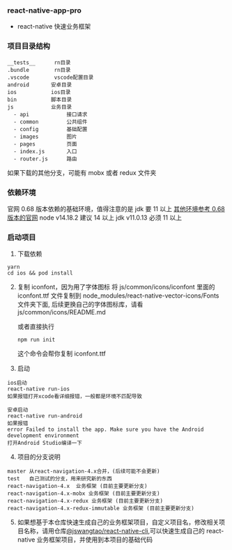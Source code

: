 <!--
 * @Author: wangtao
 * @Date: 2022-04-12 17:33:47
 * @LastEditors: 汪滔
 * @LastEditTime: 2022-05-06 18:09:23
 * @Description: file content
-->

### react-native-app-pro

- react-native 快速业务框架

### 项目目录结构

```
__tests__      rn目录
.bundle        rn目录
.vscode        vscode配置目录
android       安卓目录
ios           ios目录
bin           脚本目录
js            业务目录
  - api            接口请求
  - common         公共组件
  - config         基础配置
  - images         图片
  - pages          页面
  - index.js       入口
  - router.js      路由

```

如果下载的其他分支，可能有 mobx 或者 redux 文件夹

### 依赖环境

官网 0.68 版本依赖的基础环境，值得注意的是 jdk 要 11 以上
[其他环境参考 0.68 版本的官网](https://reactnative.dev/docs/environment-setup)
node v14.18.2 建议 14 以上
jdk v11.0.13 必须 11 以上

### 启动项目

1. 下载依赖

```
yarn
cd ios && pod install
```

2. 复制 iconfont，因为用了字体图标
   将 js/common/icons/iconfont 里面的 iconfont.ttf 文件复制到 node_modules/react-native-vector-icons/Fonts 文件夹下面,
   后续更换自己的字体图标库，请看 js/common/icons/README.md

   或者直接执行

   ```
   npm run init
   ```

   这个命令会帮你复制 iconfont.ttf

3. 启动

```
ios启动
react-native run-ios
如果报错打开xcode看详细报错，一般都是环境不匹配导致

安卓启动
react-native run-android
如果报错
error Failed to install the app. Make sure you have the Android development environment
打开Android Studio编译一下
```

4. 项目的分支说明

```
master 从react-navigation-4.x合并，(后续可能不会更新)
test   自己测试的分支，用来研究新的东西
react-navigation-4.x  业务框架 (目前主要更新分支)
react-navigation-4.x-mobx 业务框架 (目前主要更新分支)
react-navigation-4.x-redux 业务框架 (目前主要更新分支)
react-navigation-4.x-redux-immutable 业务框架 (目前主要更新分支)
```

5. 如果想基于本仓库快速生成自己的业务框架项目，自定义项目名，修改相关项目名称，请用仓库[@jswangtao/react-native-cli](https://github.com/jswangtao/react-native-cli),可以快速生成自己的 react-native 业务框架项目，并使用到本项目的基础代码
